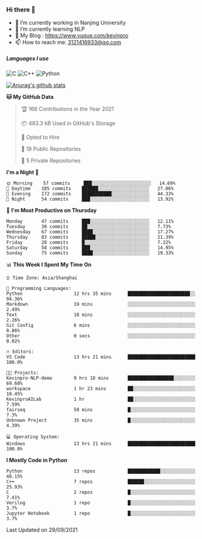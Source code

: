 ### Hi there 👋

- 🔭 I’m currently working in Nanjing University
- 🌱 I’m currently learning NLP
- 👯 My Blog : https://www.yuque.com/kevinpro
- 📫 How to reach me: 3121416933@qq.com

##### Languages I use
![C](https://img.shields.io/badge/-C-000000?style=flat&logo=c)
![C++](https://img.shields.io/badge/-C++-000000?style=flat&logo=c%2B%2B)
![Python](https://img.shields.io/badge/-Python-000000?style=flat&logo=python)

[![Anurag's github stats](https://github-readme-stats.vercel.app/api?username=Ricardokevins)](https://github.com/anuraghazra/github-readme-stats)

<!--START_SECTION:waka-->
**🐱 My GitHub Data** 

> 🏆 168 Contributions in the Year 2021
 > 
> 📦 483.3 kB Used in GitHub's Storage 
 > 
> 💼 Opted to Hire
 > 
> 📜 19 Public Repositories 
 > 
> 🔑 5 Private Repositories  
 > 
**I'm a Night 🦉** 

```text
🌞 Morning    57 commits     ███░░░░░░░░░░░░░░░░░░░░░░   14.69% 
🌆 Daytime    105 commits    ██████░░░░░░░░░░░░░░░░░░░   27.06% 
🌃 Evening    172 commits    ███████████░░░░░░░░░░░░░░   44.33% 
🌙 Night      54 commits     ███░░░░░░░░░░░░░░░░░░░░░░   13.92%

```
📅 **I'm Most Productive on Thursday** 

```text
Monday       47 commits     ███░░░░░░░░░░░░░░░░░░░░░░   12.11% 
Tuesday      30 commits     ██░░░░░░░░░░░░░░░░░░░░░░░   7.73% 
Wednesday    67 commits     ████░░░░░░░░░░░░░░░░░░░░░   17.27% 
Thursday     83 commits     █████░░░░░░░░░░░░░░░░░░░░   21.39% 
Friday       28 commits     █░░░░░░░░░░░░░░░░░░░░░░░░   7.22% 
Saturday     58 commits     ███░░░░░░░░░░░░░░░░░░░░░░   14.95% 
Sunday       75 commits     ████░░░░░░░░░░░░░░░░░░░░░   19.33%

```


📊 **This Week I Spent My Time On** 

```text
⌚︎ Time Zone: Asia/Shanghai

💬 Programming Languages: 
Python                   12 hrs 35 mins      ███████████████████████░░   94.36% 
Markdown                 19 mins             ░░░░░░░░░░░░░░░░░░░░░░░░░   2.49% 
Text                     18 mins             ░░░░░░░░░░░░░░░░░░░░░░░░░   2.26% 
Git Config               6 mins              ░░░░░░░░░░░░░░░░░░░░░░░░░   0.86% 
Other                    0 secs              ░░░░░░░░░░░░░░░░░░░░░░░░░   0.02%

🔥 Editors: 
VS Code                  13 hrs 21 mins      █████████████████████████   100.0%

🐱‍💻 Projects: 
Kevinpro-NLP-demo        9 hrs 18 mins       █████████████████░░░░░░░░   69.68% 
workspace                1 hr 23 mins        ██░░░░░░░░░░░░░░░░░░░░░░░   10.45% 
KevinproAILab            1 hr                ██░░░░░░░░░░░░░░░░░░░░░░░   7.59% 
fairseq                  58 mins             █░░░░░░░░░░░░░░░░░░░░░░░░   7.3% 
Unknown Project          35 mins             █░░░░░░░░░░░░░░░░░░░░░░░░   4.39%

💻 Operating System: 
Windows                  13 hrs 21 mins      █████████████████████████   100.0%

```

**I Mostly Code in Python** 

```text
Python                   13 repos            ████████████░░░░░░░░░░░░░   48.15% 
C++                      7 repos             ██████░░░░░░░░░░░░░░░░░░░   25.93% 
C                        2 repos             █░░░░░░░░░░░░░░░░░░░░░░░░   7.41% 
Verilog                  1 repo              █░░░░░░░░░░░░░░░░░░░░░░░░   3.7% 
Jupyter Notebook         1 repo              █░░░░░░░░░░░░░░░░░░░░░░░░   3.7%

```



 Last Updated on 29/09/2021
<!--END_SECTION:waka-->

